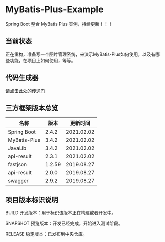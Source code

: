 # MyBatis-Plus-Example

Spring Boot 整合 MyBatis Plus 实例，持续更新！！！

## 当前状态

正在重构，准备写一个图片管理系统，来演示MyBatis-Plus如何使用，以及有哪些功能，在项目上如何使用，等等。

## 代码生成器

[请点击此处的传送门](https://github.com/fengwenyi/mybatis-plus-code-generator)

## 三方框架版本总览

| 名称 | 版本 | 更新时间 |
| --- | --- | --- |
| Spring Boot | 2.4.2 |  2021.02.02 |
| MyBatis-Plus | 3.4.2 |  2021.02.02 |
| JavaLib | 3.4.2 |  2021.02.02 |
| api-result | 2.3.1 |  2021.02.02 |
| fastjson | 1.2.59 |  2019.08.27 |
| api-result | 2.0.0 | 2019.08.27 |
| swagger | 2.9.2 |  2019.08.27 |

## 项目版本标识说明

BUILD
开发版本：用于标识该版本正在构建或者开发中。

SNAPSHOT
预览版本：开发已经完成，开始进入测试阶段。

RELEASE
稳定版本：已发布到中央仓库。

